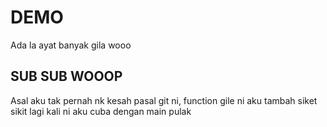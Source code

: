 # DEMO

Ada la ayat banyak gila wooo

## SUB SUB WOOOP

Asal aku tak pernah nk kesah pasal git ni, function gile
ni aku tambah siket
sikit lagi 
kali ni aku cuba dengan main pulak
